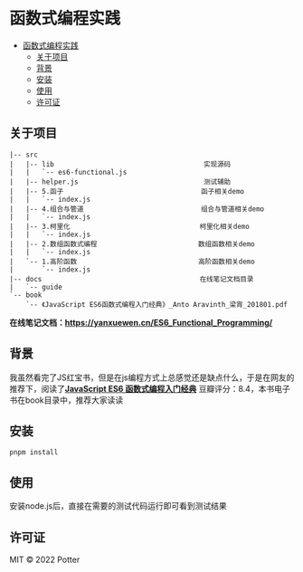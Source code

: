 # 函数式编程实践

- [函数式编程实践](#函数式编程实践)
	- [关于项目](#关于项目)
	- [背景](#背景)
	- [安装](#安装)
	- [使用](#使用)
	- [许可证](#许可证)

## 关于项目

```
|-- src
|   |-- lib                                     实现源码
|   |   `-- es6-functional.js		
|   |-- helper.js                               测试辅助
|   |-- 5.函子                                  函子相关demo
|   |   `-- index.js
|   |-- 4.组合与管道                             组合与管道相关demo
|   |   `-- index.js
|   |-- 3.柯里化                                柯里化相关demo
|   |   `-- index.js
|   |-- 2.数组函数式编程                         数组函数相关demo
|   |   `-- index.js
|   `-- 1.高阶函数                              高阶函数相关demo
|       `-- index.js
|-- docs                                       在线笔记文档目录
|   `-- guide
`-- book											
    `-- 《JavaScript ES6函数式编程入门经典》_Anto Aravinth_梁宵_201801.pdf
```

**在线笔记文档：https://yanxuewen.cn/ES6_Functional_Programming/** 

## 背景

我虽然看完了JS红宝书，但是在js编程方式上总感觉还是缺点什么，于是在网友的推荐下，阅读了[**JavaScript ES6 函数式编程入门经典**](https://book.douban.com/subject/30180100/) 豆瓣评分：8.4，本书电子书在book目录中，推荐大家读读

## 安装

```
pnpm install
```

## 使用

安装node.js后，直接在需要的测试代码运行即可看到测试结果

## 许可证

MIT © 2022 Potter
